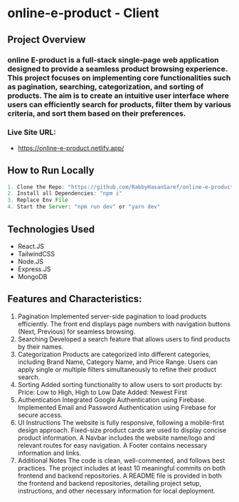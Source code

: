 # online-e-product - Client
## Project Overview
### online E-product is a full-stack single-page web application designed to provide a seamless product browsing experience. This project focuses on implementing core functionalities such as pagination, searching, categorization, and sorting of products. The aim is to create an intuitive user interface where users can efficiently search for products, filter them by various criteria, and sort them based on their preferences.

### Live Site URL: 
*  https://online-e-product.netlify.app/

## How to Run Locally

```js
1. Clone the Repo: "https://github.com/RabbyHasanSaref/online-e-product-client.git"
2. Install all Dependencies: "npm i"
3. Replace Env File
4. Start the Server: "npm run dev" or "yarn dev"
```

## Technologies Used

- React.JS
- TailwindCSS
- Node.JS
- Express.JS
- MongoDB

## Features and Characteristics:
1. Pagination
Implemented server-side pagination to load products efficiently.
The front end displays page numbers with navigation buttons (Next, Previous) for seamless browsing.
2. Searching
Developed a search feature that allows users to find products by their names.
3. Categorization
Products are categorized into different categories, including Brand Name, Category Name, and Price Range.
Users can apply single or multiple filters simultaneously to refine their product search.
4. Sorting
Added sorting functionality to allow users to sort products by:
Price: Low to High, High to Low
Date Added: Newest First
5. Authentication
Integrated Google Authentication using Firebase.
Implemented Email and Password Authentication using Firebase for secure access.
6. UI Instructions
The website is fully responsive, following a mobile-first design approach.
Fixed-size product cards are used to display concise product information.
A Navbar includes the website name/logo and relevant routes for easy navigation.
A Footer contains necessary information and links.
7. Additional Notes
The code is clean, well-commented, and follows best practices.
The project includes at least 10 meaningful commits on both frontend and backend repositories.
A README file is provided in both the frontend and backend repositories, detailing project setup, instructions, and other necessary information for local deployment.
